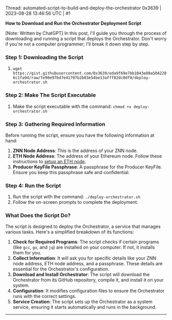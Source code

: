 Thread: automated-script-to-build-and-deploy-the-orchestrator
0x3639 | 2023-08-28 13:46:56 UTC | #1

**How to Download and Run the Orchestrator Deployment Script**

[Note: Written by ChatGPT] In this post, I'll guide you through the process of downloading and running a script that deploys the Orchestrator. Don't worry if you're not a computer programmer; I'll break it down step by step.

### Step 1: Downloading the Script
1. `wget https://gist.githubusercontent.com/0x3639/eda9f69e7bb1043e88a5042206c1fa94/raw/fe90e97bd7e41707b2b03e54be13afff82dc0df0/deploy-orchestrator.sh`

### Step 2: Make The Script Executable 
1. Make the script executable with the command: `chmod +x deploy-orchestrator.sh`

### Step 3: Gathering Required Information

Before running the script, ensure you have the following information at hand:

1. **ZNN Node Address**: This is the address of your ZNN node. 
2. **ETH Node Address**: The address of your Ethereum node.  Follow these instructions to [setup an ETH node](https://forum.hypercore.one/t/how-to-setup-an-eth-node-for-the-orchestrator/84). 
3. **Producer KeyFile Passphrase**: A passphrase for the Producer KeyFile. Ensure you keep this passphrase safe and confidential.

### Step 4: Run the Script
1. Run the script with the command: `./deploy-orchestrator.sh`
2. Follow the on-screen prompts to complete the deployment.

### What Does the Script Do?
The script is designed to deploy the Orchestrator, a service that manages various tasks. Here's a simplified breakdown of its functions:

1. **Check for Required Programs**: The script checks if certain programs (like `gcc`, `go`, and `jq`) are installed on your computer. If not, it installs them for you.
2. **Collect Information**: It will ask you for specific details like your ZNN node address, ETH node address, and a passphrase. These details are essential for the Orchestrator's configuration.
3. **Download and Install Orchestrator**: The script will download the Orchestrator from its GitHub repository, compile it, and install it on your system.
4. **Configuration**: It modifies configuration files to ensure the Orchestrator runs with the correct settings.
5. **Service Creation**: The script sets up the Orchestrator as a system service, ensuring it starts automatically and runs in the background.

-------------------------

